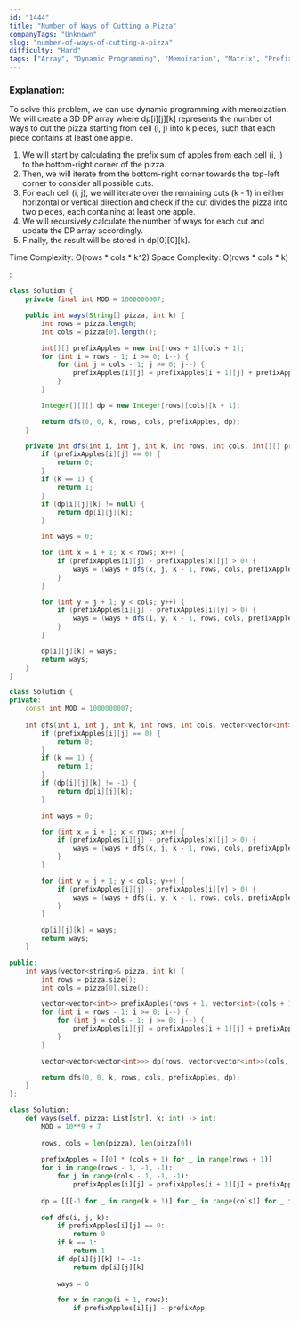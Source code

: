 ```yaml
---
id: "1444"
title: "Number of Ways of Cutting a Pizza"
companyTags: "Unknown"
slug: "number-of-ways-of-cutting-a-pizza"
difficulty: "Hard"
tags: ["Array", "Dynamic Programming", "Memoization", "Matrix", "Prefix Sum"]
---
```


### Explanation:
To solve this problem, we can use dynamic programming with memoization. We will create a 3D DP array where dp[i][j][k] represents the number of ways to cut the pizza starting from cell (i, j) into k pieces, such that each piece contains at least one apple.

1. We will start by calculating the prefix sum of apples from each cell (i, j) to the bottom-right corner of the pizza.
2. Then, we will iterate from the bottom-right corner towards the top-left corner to consider all possible cuts.
3. For each cell (i, j), we will iterate over the remaining cuts (k - 1) in either horizontal or vertical direction and check if the cut divides the pizza into two pieces, each containing at least one apple.
4. We will recursively calculate the number of ways for each cut and update the DP array accordingly.
5. Finally, the result will be stored in dp[0][0][k].

Time Complexity: O(rows * cols * k^2)
Space Complexity: O(rows * cols * k)

:

```java
class Solution {
    private final int MOD = 1000000007;

    public int ways(String[] pizza, int k) {
        int rows = pizza.length;
        int cols = pizza[0].length();

        int[][] prefixApples = new int[rows + 1][cols + 1];
        for (int i = rows - 1; i >= 0; i--) {
            for (int j = cols - 1; j >= 0; j--) {
                prefixApples[i][j] = prefixApples[i + 1][j] + prefixApples[i][j + 1] - prefixApples[i + 1][j + 1] + (pizza[i].charAt(j) == 'A' ? 1 : 0);
            }
        }

        Integer[][][] dp = new Integer[rows][cols][k + 1];

        return dfs(0, 0, k, rows, cols, prefixApples, dp);
    }

    private int dfs(int i, int j, int k, int rows, int cols, int[][] prefixApples, Integer[][][] dp) {
        if (prefixApples[i][j] == 0) {
            return 0;
        }
        if (k == 1) {
            return 1;
        }
        if (dp[i][j][k] != null) {
            return dp[i][j][k];
        }

        int ways = 0;

        for (int x = i + 1; x < rows; x++) {
            if (prefixApples[i][j] - prefixApples[x][j] > 0) {
                ways = (ways + dfs(x, j, k - 1, rows, cols, prefixApples, dp)) % MOD;
            }
        }

        for (int y = j + 1; y < cols; y++) {
            if (prefixApples[i][j] - prefixApples[i][y] > 0) {
                ways = (ways + dfs(i, y, k - 1, rows, cols, prefixApples, dp)) % MOD;
            }
        }

        dp[i][j][k] = ways;
        return ways;
    }
}
```

```cpp
class Solution {
private:
    const int MOD = 1000000007;
    
    int dfs(int i, int j, int k, int rows, int cols, vector<vector<int>>& prefixApples, vector<vector<vector<int>>>& dp) {
        if (prefixApples[i][j] == 0) {
            return 0;
        }
        if (k == 1) {
            return 1;
        }
        if (dp[i][j][k] != -1) {
            return dp[i][j][k];
        }

        int ways = 0;

        for (int x = i + 1; x < rows; x++) {
            if (prefixApples[i][j] - prefixApples[x][j] > 0) {
                ways = (ways + dfs(x, j, k - 1, rows, cols, prefixApples, dp)) % MOD;
            }
        }

        for (int y = j + 1; y < cols; y++) {
            if (prefixApples[i][j] - prefixApples[i][y] > 0) {
                ways = (ways + dfs(i, y, k - 1, rows, cols, prefixApples, dp)) % MOD;
            }
        }

        dp[i][j][k] = ways;
        return ways;
    }

public:
    int ways(vector<string>& pizza, int k) {
        int rows = pizza.size();
        int cols = pizza[0].size();

        vector<vector<int>> prefixApples(rows + 1, vector<int>(cols + 1, 0));
        for (int i = rows - 1; i >= 0; i--) {
            for (int j = cols - 1; j >= 0; j--) {
                prefixApples[i][j] = prefixApples[i + 1][j] + prefixApples[i][j + 1] - prefixApples[i + 1][j + 1] + (pizza[i][j] == 'A' ? 1 : 0);
            }
        }

        vector<vector<vector<int>>> dp(rows, vector<vector<int>>(cols, vector<int>(k + 1, -1));

        return dfs(0, 0, k, rows, cols, prefixApples, dp);
    }
};
```

```python
class Solution:
    def ways(self, pizza: List[str], k: int) -> int:
        MOD = 10**9 + 7
        
        rows, cols = len(pizza), len(pizza[0])
        
        prefixApples = [[0] * (cols + 1) for _ in range(rows + 1)]
        for i in range(rows - 1, -1, -1):
            for j in range(cols - 1, -1, -1):
                prefixApples[i][j] = prefixApples[i + 1][j] + prefixApples[i][j + 1] - prefixApples[i + 1][j + 1] + (1 if pizza[i][j] == 'A' else 0)
        
        dp = [[[-1 for _ in range(k + 1)] for _ in range(cols)] for _ in range(rows)]
        
        def dfs(i, j, k):
            if prefixApples[i][j] == 0:
                return 0
            if k == 1:
                return 1
            if dp[i][j][k] != -1:
                return dp[i][j][k]
            
            ways = 0

            for x in range(i + 1, rows):
                if prefixApples[i][j] - prefixApp